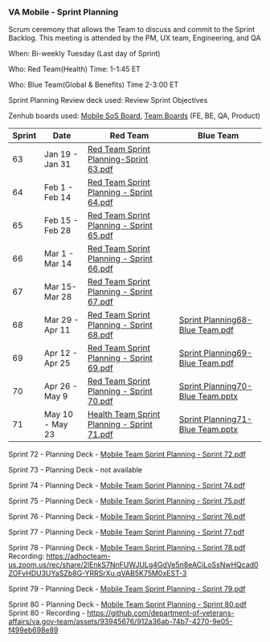 ### VA Mobile - Sprint Planning

Scrum ceremony that allows the Team to discuss and commit to the Sprint Backlog. This meeting is attended by the PM, UX team, Engineering, and QA

When: Bi-weekly Tuesday (Last day of Sprint) 

Who: Red Team(Health)
Time: 1-1:45 ET

Who: Blue Team(Global & Benefits)
Time 2-3:00 ET

Sprint Planning Review deck used: Review Sprint Objectives

Zenhub boards used: [Mobile SoS Board](https://github.com/orgs/department-of-veterans-affairs/projects/823), [Team Boards](https://github.com/department-of-veterans-affairs/va-mobile-app#workspaces/va-mobile-product-view-610035bc5395bb000e62e529/board) (FE, BE, QA, Product)



| Sprint | Date | Red Team | Blue Team
| --- | --- | --- |---
| 63| Jan 19 - Jan 31  | [Red Team Sprint Planning-Sprint 63.pdf](https://github.com/department-of-veterans-affairs/va.gov-team/files/10571820/Red.Team.Sprint.Planning-Sprint.63.pdf)
| 64| Feb 1 - Feb 14 | [Red Team Sprint Planning - Sprint 64.pdf](https://github.com/department-of-veterans-affairs/va.gov-team/files/10571841/Red.Team.Sprint.Planning.-.Sprint.64.pdf)
| 65| Feb 15 - Feb 28| [Red Team Sprint Planning - Sprint 65.pdf](https://github.com/department-of-veterans-affairs/va.gov-team/files/10756481/Red.Team.Sprint.Planning.-.Sprint.65.pdf)
| 66| Mar 1 - Mar 14| [Red Team Sprint Planning - Sprint 66.pdf](https://github.com/department-of-veterans-affairs/va.gov-team/files/10957978/Red.Team.Sprint.Planning.-.Sprint.66.pdf)
| 67| Mar 15- Mar 28 | [Red Team Sprint Planning - Sprint 67.pdf](https://github.com/department-of-veterans-affairs/va.gov-team/files/11265193/Red.Team.Sprint.Planning.-.Sprint.67.pdf)
| 68| Mar 29 - Apr 11| [Red Team Sprint Planning - Sprint 68.pdf](https://github.com/department-of-veterans-affairs/va.gov-team/files/11265195/Red.Team.Sprint.Planning.-.Sprint.68.pdf)|[Sprint Planning68- Blue Team.pdf](https://github.com/department-of-veterans-affairs/va.gov-team/files/11265287/Sprint.Planning68-.Blue.Team.pdf)
| 69| Apr 12 - Apr 25|[Red Team Sprint Planning - Sprint 69.pdf](https://github.com/department-of-veterans-affairs/va.gov-team/files/11265168/Red.Team.Sprint.Planning.-.Sprint.69.pdf)|[Sprint Planning69- Blue Team.pdf](https://github.com/department-of-veterans-affairs/va.gov-team/files/11265256/Sprint.Planning-.Blue.Team.pdf)
| 70| Apr 26 - May 9|[Red Team Sprint Planning - Sprint 70.pdf](https://github.com/department-of-veterans-affairs/va.gov-team/files/11326391/Red.Team.Sprint.Planning.-.Sprint.70.pdf)|[Sprint Planning70- Blue Team.pptx](https://github.com/department-of-veterans-affairs/va.gov-team/files/11334875/Sprint.Planning70-.Blue.Team.pptx)
| 71| May 10 - May 23|[Health Team Sprint Planning - Sprint 71.pdf](https://github.com/department-of-veterans-affairs/va.gov-team/files/11442116/Health.Team.Sprint.Planning.-.Sprint.71.pdf)|[Sprint Planning71- Blue Team.pptx](https://github.com/department-of-veterans-affairs/va.gov-team/files/11434985/Sprint.Planning71-.Blue.Team.pptx)

Sprint 72 - Planning Deck - [Mobile Team Sprint Planning - Sprint 72.pdf](https://github.com/department-of-veterans-affairs/va.gov-team/files/12479352/Mobile.Team.Sprint.Planning.-.Sprint.72.pdf)

Sprint 73 - Planning Deck - not available

Sprint 74 - Planning Deck - [Mobile Team Sprint Planning - Sprint 74.pdf](https://github.com/department-of-veterans-affairs/va.gov-team/files/12479358/Mobile.Team.Sprint.Planning.-.Sprint.74.pdf)

Sprint 75 - Planning Deck - [Mobile Team Sprint Planning - Sprint 75.pdf](https://github.com/department-of-veterans-affairs/va.gov-team/files/12479360/Mobile.Team.Sprint.Planning.-.Sprint.75.pdf)

Sprint 76 - Planning Deck - [Mobile Team Sprint Planning - Sprint 76.pdf](https://github.com/department-of-veterans-affairs/va.gov-team/files/12479369/Mobile.Team.Sprint.Planning.-.Sprint.76.pdf)

Sprint 77 - Planning Deck - [Mobile Team Sprint Planning - Sprint 77.pdf](https://github.com/department-of-veterans-affairs/va.gov-team/files/12479374/Mobile.Team.Sprint.Planning.-.Sprint.77.pdf)

Sprint 78 - Planning Deck - [Mobile Team Sprint Planning - Sprint 78.pdf](https://github.com/department-of-veterans-affairs/va.gov-team/files/12479377/Mobile.Team.Sprint.Planning.-.Sprint.78.pdf)
  Recording: https://adhocteam-us.zoom.us/rec/share/2lEnkS7NnFUWJULg4GdVe5n8eACiLoSsNwHQcad0ZOFvHDU3UYaSZb8G-YRRSrXu.qVAB5K75M0xEST-3
  
Sprint 79 - Planning Deck - [Mobile Team Sprint Planning - Sprint 79.pdf](https://github.com/department-of-veterans-affairs/va.gov-team/files/12479382/Mobile.Team.Sprint.Planning.-.Sprint.79.pdf)

Sprint 80 - Planning Deck - [Mobile Team Sprint Planning - Sprint 80.pdf](https://github.com/department-of-veterans-affairs/va.gov-team/files/12590698/Mobile.Team.Sprint.Planning.-.Sprint.80.pdf)
Sprint 80 - Recording - https://github.com/department-of-veterans-affairs/va.gov-team/assets/93945676/912a36ab-74b7-4270-9e05-f499eb698e89


